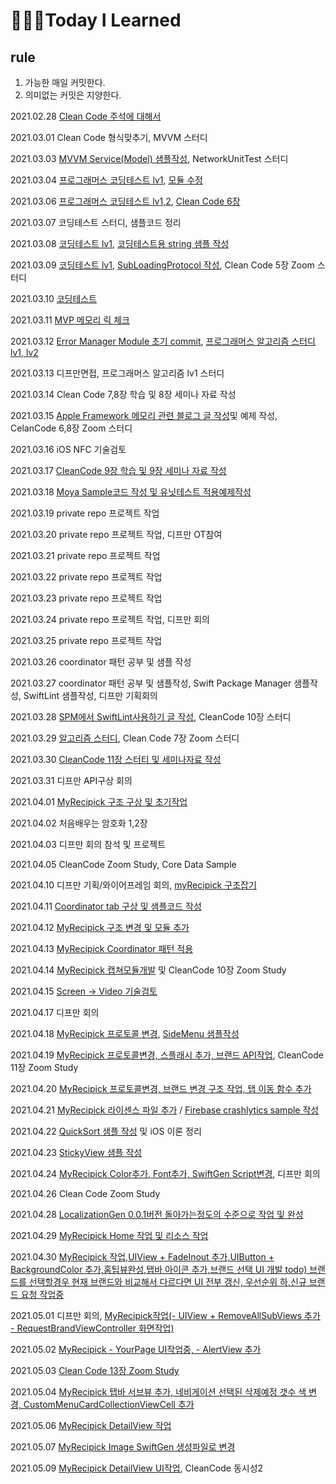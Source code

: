 # 👨🏻‍💻Today I Learned

## rule
1. 가능한 매일 커밋한다.
2. 의미없는 커밋은 지양한다.

2021.02.28 [Clean Code 주석에 대해서](https://github.com/HanweeeeLee/CleanCodeStudy/tree/main/4.%20%EC%A3%BC%EC%84%9D)

2021.03.01 Clean Code 형식맞추기, MVVM 스터디

2021.03.03 [MVVM Service(Model) 샘플작성](https://github.com/HanweeeeLee/MVVMInputOutputSample), NetworkUnitTest 스터디

2021.03.04 [프로그래머스 코딩테스트 lv1](https://programmers.co.kr/learn/courses/30/lessons/64061?language=swift), [모듈 수정](https://github.com/HanweeeeLee/HWShimmerCollectionView)

2021.03.06 [프로그래머스 코딩테스트 lv1,2](https://github.com/HanweeeeLee/coding-test/tree/master/2021/0306), [Clean Code 6장](https://github.com/HanweeeeLee/CleanCodeStudy/tree/main/6.%20%EA%B0%9D%EC%B2%B4%EC%99%80%20%EC%9E%90%EB%A3%8C%EA%B5%AC%EC%A1%B0)

2021.03.07 코딩테스트 스터디, 샘플코드 정리

2021.03.08 [코딩테스트 lv1](https://github.com/HanweeeeLee/algorithm-study/tree/master/2021/0308), [코딩테스트용 string 샘플 작성](https://github.com/HanweeeeLee/algorithm-study/tree/master/Tip/Swift/String.playground)

2021.03.09 [코딩테스트 lv1](https://github.com/HanweeeeLee/algorithm-study/tree/master/2021/0309), [SubLoadingProtocol 작성](https://github.com/HanweeeeLee/commonLib/blob/master/SubViewLoadingProtocol.swift), Clean Code 5장 Zoom 스터디

2021.03.10 [코딩테스트](https://github.com/HanweeeeLee/algorithm-study/blob/master/2021/0310/README.md)

2021.03.11 [MVP 메모리 릭 체크](https://github.com/HanweeeeLee/TestModules/tree/master/ObjcBlockMemeryTest)

2021.03.12 [Error Manager Module 초기 commit](https://github.com/HanweeeeLee/NMRError), [프로그래머스 알고리즘 스터디 lv1, lv2](https://github.com/HanweeeeLee/algorithm-study/tree/master/2021/0312)

2021.03.13 디프만면접, 프로그래머스 알고리즘 lv1 스터디

2021.03.14 Clean Code 7,8장 학습 및 8장 세미나 자료 작성

2021.03.15 [Apple Framework 메모리 관련 블로그 글 작성](https://hanweeee.tistory.com/8)및 예제 작성, CelanCode 6,8장 Zoom 스터디

2021.03.16 iOS NFC 기술검토

2021.03.17 [CleanCode 9장 학습 및 9장 세미나 자료 작성](https://github.com/HanweeeeLee/CleanCodeStudy/tree/main/9.%20%EB%8B%A8%EC%9C%84%ED%85%8C%EC%8A%A4%ED%8A%B8)

2021.03.18 [Moya Sample코드 작성 및 유닛테스트 적용예제작성](https://github.com/HanweeeeLee/TestModules/tree/master/MoyaSample)

2021.03.19 private repo 프로젝트 작업

2021.03.20 private repo 프로젝트 작업, 디프만 OT참여

2021.03.21 private repo 프로젝트 작업

2021.03.22 private repo 프로젝트 작업

2021.03.23 private repo 프로젝트 작업

2021.03.24 private repo 프로젝트 작업, 디프만 회의

2021.03.25 private repo 프로젝트 작업

2021.03.26 coordinator 패턴 공부 및 샘플 작성

2021.03.27 coordinator 패턴 공부 및 샘플작성, Swift Package Manager 샘플작성, SwiftLint 샘플작성, 디프만 기획회의

2021.03.28 [SPM에서 SwiftLint사용하기 글 작성](https://hanweeee.tistory.com/11), CleanCode 10장 스터디

2021.03.29 [알고리즘 스터디](https://github.com/HanweeeeLee/algorithm-study/tree/master/2021/0329), Clean Code 7장 Zoom 스터디

2021.03.30 [CleanCode 11장 스터티 및 세미나자료 작성](https://github.com/HanweeeeLee/CleanCodeStudy/tree/main/11.%20%EC%8B%9C%EC%8A%A4%ED%85%9C)

2021.03.31 디프만 API구상 회의

2021.04.01 [MyRecipick 구조 구상 및 초기작업](https://github.com/HanweeeeLee/myRecipick_iOS)

2021.04.02 처음배우는 암호화 1,2장 

2021.04.03 디프만 회의 참석 및 프로젝트 

2021.04.05 CleanCode Zoom Study, Core Data Sample 

2021.04.10 디프만 기획/와이어프레임 회의, [myRecipick 구조잡기](https://github.com/HanweeeeLee/myRecipick_iOS)

2021.04.11 [Coordinator tab 구상 및 샘플코드 작성](https://github.com/HanweeeeLee/TestModules/tree/master/CoordinatorTab)

2021.04.12 [MyRecipick 구조 변경 및 모듈 추가](https://github.com/HanweeeeLee/myRecipick_iOS)

2021.04.13 [MyRecipick Coordinator 패턴 적용](https://github.com/HanweeeeLee/myRecipick_iOS)

2021.04.14 [MyRecipick 캡쳐모듈개발](https://github.com/HanweeeeLee/myRecipick_iOS) 및 CleanCode 10장 Zoom Study

2021.04.15 [Screen -> Video 기술검토](https://github.com/HanweeeeLee/TestModules/tree/master/ScreenToVideo)

2021.04.17 디프만 회의

2021.04.18 [MyRecipick 프로토콜 변경](https://github.com/HanweeeeLee/myRecipick_iOS), [SideMenu 샘플작성](https://github.com/HanweeeeLee/TestModules/tree/master/SideMenuTest)

2021.04.19 [MyRecipick 프로토콜변경, 스플래시 추가, 브랜드 API작업](https://github.com/HanweeeeLee/myRecipick_iOS), CleanCode 11장 Zoom Study

2021.04.20 [MyRecipick 프로토콜변경, 브랜드 변경 구조 작업, 탭 이동 함수 추가](https://github.com/HanweeeeLee/myRecipick_iOS)

2021.04.21 [MyRecipick 라이센스 파일 추가](https://github.com/HanweeeeLee/myRecipick_iOS) / [Firebase crashlytics sample 작성](https://github.com/HanweeeeLee/TestModules/tree/master/FirebaseCrashlyticsTest)

2021.04.22 [QuickSort 샘플 작성](https://github.com/HanweeeeLee/algorithm-study/tree/master/Tip/Swift/String.playground/Snippet) 및 iOS 이론 정리

2021.04.23 [StickyView 샘플 작성](https://github.com/HanweeeeLee/TestModules/tree/master/StickyViewSample)

2021.04.24 [MyRecipick Color추가, Font추가, SwiftGen Script변경](https://github.com/HanweeeeLee/TestModules/tree/master/StickyViewSample), 디프만 회의

2021.04.26 Clean Code Zoom Study

2021.04.28 [LocalizationGen 0.0.1버전 돌아가는정도의 수준으로 작업 및 완성](https://github.com/HanweeeeLee/LocalizationGen)

2021.04.29 [MyRecipick Home 작업 및 리소스 작업](https://github.com/HanweeeeLee/myRecipick_iOS)

2021.04.30 [MyRecipick 작업,UIView + FadeInout 추가,UIButton + BackgroundColor 추가,홈팁뷰완성,탭바 아이콘 추가,브랜드 선택 UI 개발 todo) 브랜드를 선택할경우 현재 브랜드와 비교해서 다르다면 UI 전부 갱신, 우선순위 하,신규 브랜드 요청 작업중](https://github.com/HanweeeeLee/myRecipick_iOS)

2021.05.01 디프만 회의, [MyRecipick작업(- UIView + RemoveAllSubViews 추가 - RequestBrandViewController 화면작업)](https://github.com/HanweeeeLee/myRecipick_iOS)

2021.05.02 [MyRecipick - YourPage UI작업중, - AlertView 추가](https://github.com/HanweeeeLee/myRecipick_iOS)

2021.05.03 [Clean Code 13장 Zoom Study](https://github.com/HanweeeeLee/CleanCodeStudy/tree/main/13.%20%EB%8F%99%EC%8B%9C%EC%84%B1)

2021.05.04 [MyRecipick 탭바 서브뷰 추가, 네비게이션 선택된 삭제예정 갯수 색 변경, CustomMenuCardCollectionViewCell 추가](https://github.com/HanweeeeLee/myRecipick_iOS)

2021.05.06 [MyRecipick DetailView 작업](https://github.com/HanweeeeLee/myRecipick_iOS)

2021.05.07 [MyRecipick Image SwiftGen 생성파일로 변경](https://github.com/HanweeeeLee/myRecipick_iOS)

2021.05.09 [MyRecipick DetailView UI작업](https://github.com/HanweeeeLee/myRecipick_iOS), CleanCode 동시성2
